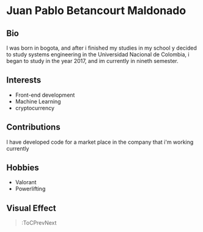 # Juan Pablo Betancourt Maldonado

## Bio
I was born in bogota, and after i finished my studies in my school y decided to study systems engineering in the Universidad Nacional de Colombia, i began to study in the year 2017, and im currently in nineth semester.

## Interests

- Front-end development
- Machine Learning
- cryptocurrency

## Contributions

I have developed code for a market place in the company that i'm working currently

## Hobbies

- Valorant
- Powerlifting

## Visual Effect

> :ToCPrevNext